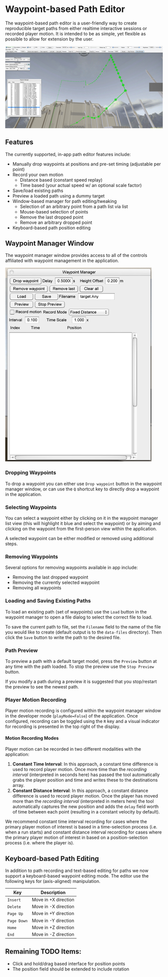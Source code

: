 # Waypoint-based Path Editor
The waypoint-based path editor is a user-friendly way to create reproducible target paths from either realtime interactive sessions or recorded player motion. It is intended to be as simple, yet flexible as possible to allow for extension by the user.

![](./content/waypoint_editor.jpg)

## Features
The currently supported, in-app path editor features include:

* Manually drop waypoints at positions and pre-set timing (adjustable per point)
* Record your own motion
    * Distance based (constant speed replay)
    * Time based (your actual speed w/ an optional scale factor)
* Save/load existing paths
* Preview a loaded path using a dummy target
* Window-based manager for path editing/tweaking
    * Selection of an arbitrary point from a path list via list
    * Mouse-based selection of points
    * Remove the last dropped point
    * Remove an arbitrary dropped point
* Keyboard-based path position editing

## Waypoint Manager Window
The waypoint manager window provides access to all of the controls affiliated with waypoint management in the application.

![](./content/WaypointManagerWindow.png)

### Dropping Waypoints
To drop a waypoint you can either use `Drop waypoint` button in the waypoint manager window, or can use the `Q` shortcut key to directly drop a waypoint in the application.

### Selecting Waypoints
You can select a waypoint either by clicking on it in the waypoint manager list view (this will highlight it blue and select the waypoint) or by aiming and clicking on the waypoint from the first-person view within the application.

A selected waypoint can be either modified or removed using additional steps.

### Removing Waypoints
Several options for removing waypoints available in app include: 
* Removing the last dropped waypoint
* Removing the currently selected waypoint
* Removing all waypoints

### Loading and Saving Existing Paths
To load an existing path (set of waypoints) use the `Load` button in the waypoint manager to open a file dialog to select the correct file to load. 

To save the current path to file, set the `Filename` field to the name of the file you would like to create (default output is to the `data-files` directory). Then click the `Save` button to write the path to the desired file.

### Path Preview
To preview a path with a default target model, press the `Preview` button at any time with the path loaded. To stop the preview use the `Stop Preview` button.

If you modify a path during a preview it is suggested that you stop/restart the preview to see the newest path.

### Player Motion Recording
Player motion recording is configured within the waypoint manager window in the developer mode (`playMode=False`) of the application. Once configured, recording can be toggled using the `R` key and a visual indicator for recording is presented in the top right of the display.

#### Motion Recording Modes
Player motion can be recorded in two different modalities with the application:

1. **Constant Time Interval**: In this approach, a constant time difference is used to record player motion. Once more time than the _recording interval_ (interpreted in seconds here) has passed the tool automatically grabs the player position and time and writes these to the destinations array.
2. **Constant Distance Interval**: In this approach, a constant distance difference is used to record player motion. Once the player has moved more than the _recording interval_ (interpreted in meters here) the tool automatically captures the new position and adds the `delay` field worth of time between each point (resulting in a constant velocity by default).

We recommend constant time interval recording for cases where the primary player motion of interest is based in a time-selection process (i.e. when a run starts) and constant distance interval recording for cases where the primary player motion of interest in based on a position-selection process (i.e. where the player is).

## Keyboard-based Path Editing
In addition to path recording and text-based editing for paths we now support a keyboard-based waypoint editing mode. The editor use the following keys for (axis-aligned) manipulation.


| Key       | Description           |
|-----------|-----------------------|
|`Insert`   | Move in +X direction  |
|`Delete`   | Move in -X direction  |
|`Page Up`  | Move in +Y direction  |
|`Page Down`| Move in -Y direction  |
|`Home`     | Move in +Z direction  |
|`End`      | Move in -Z direction  |

Remaining TODO Items:
---
* Click and hold/drag based interface for position points
* The position field should be extended to include rotation